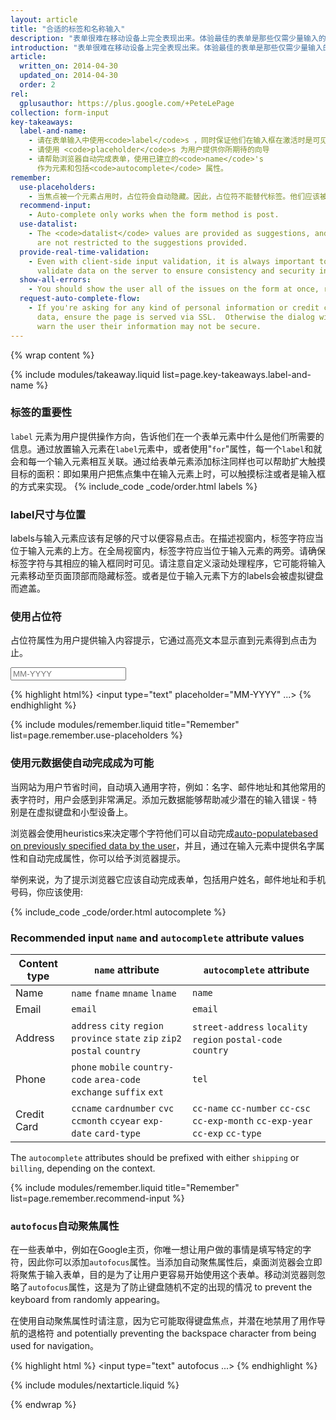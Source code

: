 ```yaml
---
layout: article
title: "合适的标签和名称输入"
description: "表单很难在移动设备上完全表现出来。体验最佳的表单是那些仅需少量输入的表单。"
introduction: "表单很难在移动设备上完全表现出来。体验最佳的表单是那些仅需少量输入的表单。好的表单能够提供给用户恰逢时宜的输入类型。键盘应该改变类型以匹配用户的输入场景。当用户在日历中添加一个事件时，请使你的用户时刻保持被提醒的状态。认证工具则应该告诉用户在提交表格前需要做些什么。"
article:
  written_on: 2014-04-30
  updated_on: 2014-04-30
  order: 2
rel:
  gplusauthor: https://plus.google.com/+PeteLePage
collection: form-input
key-takeaways:
  label-and-name:
    - 请在表单输入中使用<code>label</code>s ，同时保证他们在输入框在激活时是可见的。
    - 请使用 <code>placeholder</code>s 为用户提供你所期待的向导
    - 请帮助浏览器自动完成表单，使用已建立的<code>name</code>'s
      作为元素和包括<code>autocomplete</code> 属性。
remember:
  use-placeholders:
    - 当焦点被一个元素占用时，占位符会自动隐藏。因此，占位符不能替代标签。他们应该被用来作为所需格式和所需内容上的一种援助，以帮助并为用户提供导航。
  recommend-input:
    - Auto-complete only works when the form method is post.
  use-datalist:
    - The <code>datalist</code> values are provided as suggestions, and users
      are not restricted to the suggestions provided.
  provide-real-time-validation:
    - Even with client-side input validation, it is always important to
      validate data on the server to ensure consistency and security in your data.
  show-all-errors:
    - You should show the user all of the issues on the form at once, rather than showing them one at a time.
  request-auto-complete-flow:
    - If you're asking for any kind of personal information or credit card
      data, ensure the page is served via SSL.  Otherwise the dialog will
      warn the user their information may not be secure.
---
```

{% wrap content %}

<style>
  img, video, object {
    max-width: 100%;
  }

  img.center {
    display: block;
    margin-left: auto;
    margin-right: auto;
  }

  table.inputtypes th:nth-of-type(2) {
    min-width: 270px;
  }

  table.tc-heavyright th:first-of-type {
    width: 30%;
  }
</style>

{% include modules/takeaway.liquid list=page.key-takeaways.label-and-name %}

### 标签的重要性

`label` 元素为用户提供操作方向，告诉他们在一个表单元素中什么是他们所需要的信息。通过放置输入元素在`label`元素中，或者使用"`for`"属性，每一个`label`和就会和每一个输入元素相互关联。通过给表单元素添加标注同样也可以帮助扩大触摸目标的面积：即如果用户把焦点集中在输入元素上时，可以触摸标注或者是输入框的方式来实现。 
{% include_code _code/order.html labels %}

### label尺寸与位置

labels与输入元素应该有足够的尺寸以便容易点击。在描述视窗内，标签字符应当位于输入元素的上方。在全局视窗内，标签字符应当位于输入元素的两旁。请确保标签字符与其相应的输入框同时可见。请注意自定义滚动处理程序，它可能将输入元素移动至页面顶部而隐藏标签。或者是位于输入元素下方的labels会被虚拟键盘而遮盖。

### 使用占位符

占位符属性为用户提供输入内容提示，它通过高亮文本显示直到元素得到点击为止。

<input type="text" placeholder="MM-YYYY">

{% highlight html%}
<input type="text" placeholder="MM-YYYY" ...>
{% endhighlight %}


{% include modules/remember.liquid title="Remember" list=page.remember.use-placeholders %}

### 使用元数据使自动完成成为可能

当网站为用户节省时间，自动填入通用字符，例如：名字、邮件地址和其他常用的表字符时，用户会感到非常满足。添加元数据能够帮助减少潜在的输入错误 - 特别是在虚拟键盘和小型设备上。

浏览器会使用heuristics来决定哪个字符他们可以自动完成[auto-populate](https://support.google.com/chrome/answer/142893)[based on
previously specified data by the
user](https://support.google.com/chrome/answer/142893)，并且，通过在输入元素中提供名字属性和自动完成属性，你可以给予浏览器提示。 

举例来说，为了提示浏览器它应该自动完成表单，包括用户姓名，邮件地址和手机号码，你应该使用:

{% include_code _code/order.html autocomplete %}


### Recommended input `name` and `autocomplete` attribute values

<table class="table-3 autocompletes">
  <thead>
    <tr>
      <th data-th="Content type">Content type</th>
      <th data-th="name attribute"><code>name</code> attribute</th>
      <th data-th="autocomplete attribute"><code>autocomplete</code> attribute</th>
    </tr>
  </thead>
  <tbody>
    <tr>
      <td data-th="Content type">Name</td>
      <td data-th="name attribute">
        <code>name</code>
        <code>fname</code>
        <code>mname</code>
        <code>lname</code>
      </td>
      <td data-th="autocomplete attribute"><code>name</code></td>
    </tr>
    <tr>
      <td data-th="Content type">Email</td>
      <td data-th="name attribute"><code>email</code></td>
      <td data-th="autocomplete attribute"><code>email</code></td>
    </tr>
    <tr>
      <td data-th="Content type">Address</td>
      <td data-th="name attribute">
        <code>address</code>
        <code>city</code>
        <code>region</code>
        <code>province</code>
        <code>state</code>
        <code>zip</code>
        <code>zip2</code>
        <code>postal</code>
        <code>country</code>
      </td>
      <td data-th="autocomplete attribute">
        <code>street-address</code>
        <code>locality</code>
        <code>region</code>
        <code>postal-code</code>
        <code>country</code>
      </td>
    </tr>
    <tr>
      <td data-th="Content type">Phone</td>
      <td data-th="name attribute">
        <code>phone</code>
        <code>mobile</code>
        <code>country-code</code>
        <code>area-code</code>
        <code>exchange</code>
        <code>suffix</code>
        <code>ext</code>
      </td>
      <td data-th="autocomplete attribute"><code>tel</code></td>
    </tr>
    <tr>
      <td data-th="Content type">Credit Card</td>
      <td data-th="name attribute">
        <code>ccname</code>
        <code>cardnumber</code>
        <code>cvc</code>
        <code>ccmonth</code>
        <code>ccyear</code>
        <code>exp-date</code>
        <code>card-type</code>
      </td>
      <td data-th="autocomplete attribute">
        <code>cc-name</code>
        <code>cc-number</code>
        <code>cc-csc</code>
        <code>cc-exp-month</code>
        <code>cc-exp-year</code>
        <code>cc-exp</code>
        <code>cc-type</code>
      </td>
    </tr>
  </tbody>
</table>

The `autocomplete` attributes should be prefixed with either `shipping` or `billing`, depending on the context.

{% include modules/remember.liquid title="Remember" list=page.remember.recommend-input %}

### `autofocus`自动聚焦属性

在一些表单中，例如在Google主页，你唯一想让用户做的事情是填写特定的字符，因此你可以添加`autofocus`属性。当添加自动聚焦属性后，桌面浏览器会立即将聚焦于输入表单，目的是为了让用户更容易开始使用这个表单。移动浏览器则忽略了`autofocus`属性，这是为了防止键盘随机不定的出现的情况 to prevent the keyboard from randomly
appearing。

在使用自动聚焦属性时请注意，因为它可能取得键盘焦点，并潜在地禁用了用作导航的退格符
and potentially preventing the backspace character from being used for
navigation。

{% highlight html %}
<input type="text" autofocus ...>
{% endhighlight %}

{% include modules/nextarticle.liquid %}

{% endwrap %}
